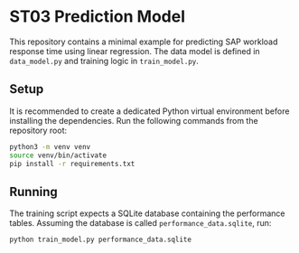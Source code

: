 # ST03 Prediction Model


This repository contains a minimal example for predicting SAP workload response
time using linear regression. The data model is defined in `data_model.py` and
training logic in `train_model.py`.

## Setup

It is recommended to create a dedicated Python virtual environment before
installing the dependencies. Run the following commands from the repository
root:

```bash
python3 -m venv venv
source venv/bin/activate
pip install -r requirements.txt
```

## Running

The training script expects a SQLite database containing the performance
tables. Assuming the database is called `performance_data.sqlite`, run:

```bash
python train_model.py performance_data.sqlite

```
